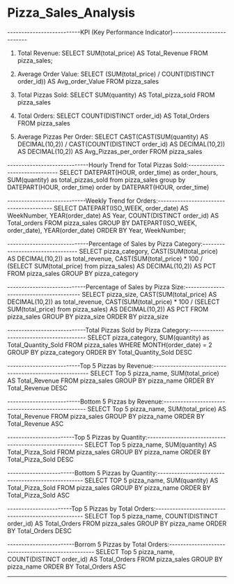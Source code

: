 # Pizza_Sales_Analysis

--------------------------KPI (Key Performance Indicator)--------------------------
1. Total Revenue:
SELECT SUM(total_price) AS Total_Revenue FROM pizza_sales;
 
2. Average Order Value:
SELECT (SUM(total_price) / COUNT(DISTINCT order_id)) AS Avg_order_Value FROM pizza_sales
 
3. Total Pizzas Sold:
SELECT SUM(quantity) AS Total_pizza_sold FROM pizza_sales
 
4. Total Orders:
SELECT COUNT(DISTINCT order_id) AS Total_Orders FROM pizza_sales
 
5. Average Pizzas Per Order:
SELECT CAST(CAST(SUM(quantity) AS DECIMAL(10,2)) / 
CAST(COUNT(DISTINCT order_id) AS DECIMAL(10,2)) AS DECIMAL(10,2))
AS Avg_Pizzas_per_order
FROM pizza_sales

-----------------------------Hourly Trend for Total Pizzas Sold:-------------------------------
SELECT DATEPART(HOUR, order_time) as order_hours, SUM(quantity) as total_pizzas_sold
from pizza_sales
group by DATEPART(HOUR, order_time)
order by DATEPART(HOUR, order_time)

 ----------------------------Weekly Trend for Orders:----------------------------------------
SELECT 
    DATEPART(ISO_WEEK, order_date) AS WeekNumber,
    YEAR(order_date) AS Year,
    COUNT(DISTINCT order_id) AS Total_orders
FROM 
    pizza_sales
GROUP BY 
    DATEPART(ISO_WEEK, order_date),
    YEAR(order_date)
ORDER BY 
    Year, WeekNumber;

-----------------------------Percentage of Sales by Pizza Category:---------------------------------
SELECT pizza_category, CAST(SUM(total_price) AS DECIMAL(10,2)) as total_revenue,
CAST(SUM(total_price) * 100 / (SELECT SUM(total_price) from pizza_sales) AS DECIMAL(10,2)) AS PCT
FROM pizza_sales
GROUP BY pizza_category

----------------------------Percentage of Sales by Pizza Size:----------------------------------------
SELECT pizza_size, CAST(SUM(total_price) AS DECIMAL(10,2)) as total_revenue,
CAST(SUM(total_price) * 100 / (SELECT SUM(total_price) from pizza_sales) AS DECIMAL(10,2)) AS PCT
FROM pizza_sales
GROUP BY pizza_size
ORDER BY pizza_size

----------------------------Total Pizzas Sold by Pizza Category:----------------------------------------
SELECT pizza_category, SUM(quantity) as Total_Quantity_Sold
FROM pizza_sales
WHERE MONTH(order_date) = 2
GROUP BY pizza_category
ORDER BY Total_Quantity_Sold DESC

--------------------------Top 5 Pizzas by Revenue:-------------------------------------------------------
SELECT Top 5 pizza_name, SUM(total_price) AS Total_Revenue
FROM pizza_sales
GROUP BY pizza_name
ORDER BY Total_Revenue DESC

--------------------------Bottom 5 Pizzas by Revenue:--------------------------------------------------
SELECT Top 5 pizza_name, SUM(total_price) AS Total_Revenue
FROM pizza_sales
GROUP BY pizza_name
ORDER BY Total_Revenue ASC

------------------------Top 5 Pizzas by Quantity:-------------------------------------------------------
SELECT Top 5 pizza_name, SUM(quantity) AS Total_Pizza_Sold
FROM pizza_sales
GROUP BY pizza_name
ORDER BY Total_Pizza_Sold DESC

------------------------Bottom 5 Pizzas by Quantity:---------------------------------------------------
SELECT TOP 5 pizza_name, SUM(quantity) AS Total_Pizza_Sold
FROM pizza_sales
GROUP BY pizza_name
ORDER BY Total_Pizza_Sold ASC


-----------------------Top 5 Pizzas by Total Orders:----------------------------------------------------
SELECT Top 5 pizza_name, COUNT(DISTINCT order_id) AS Total_Orders
FROM pizza_sales
GROUP BY pizza_name
ORDER BY Total_Orders DESC

------------------------Borrom 5 Pizzas by Total Orders:---------------------------------------------------
SELECT Top 5 pizza_name, COUNT(DISTINCT order_id) AS Total_Orders
FROM pizza_sales
GROUP BY pizza_name
ORDER BY Total_Orders ASC

---------------------------------------------------------------------------------------------------------






